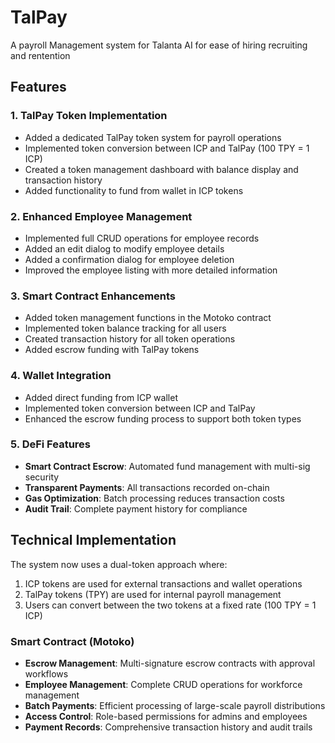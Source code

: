 # TalPay
A payroll Management system for Talanta AI for ease of hiring recruiting and rentention
## Features 

### 1. TalPay Token Implementation

- Added a dedicated TalPay token system for payroll operations
- Implemented token conversion between ICP and TalPay (100 TPY = 1 ICP)
- Created a token management dashboard with balance display and transaction history
- Added functionality to fund from wallet in ICP tokens


### 2. Enhanced Employee Management

- Implemented full CRUD operations for employee records
- Added an edit dialog to modify employee details
- Added a confirmation dialog for employee deletion
- Improved the employee listing with more detailed information


### 3. Smart Contract Enhancements

- Added token management functions in the Motoko contract
- Implemented token balance tracking for all users
- Created transaction history for all token operations
- Added escrow funding with TalPay tokens


### 4. Wallet Integration

- Added direct funding from ICP wallet
- Implemented token conversion between ICP and TalPay
- Enhanced the escrow funding process to support both token types

### 5. **DeFi Features**

- **Smart Contract Escrow**: Automated fund management with multi-sig security
- **Transparent Payments**: All transactions recorded on-chain
- **Gas Optimization**: Batch processing reduces transaction costs
- **Audit Trail**: Complete payment history for compliance


## Technical Implementation

The system now uses a dual-token approach where:

1. ICP tokens are used for external transactions and wallet operations
2. TalPay tokens (TPY) are used for internal payroll management
3. Users can convert between the two tokens at a fixed rate (100 TPY = 1 ICP)

### **Smart Contract (Motoko)**

- **Escrow Management**: Multi-signature escrow contracts with approval workflows
- **Employee Management**: Complete CRUD operations for workforce management
- **Batch Payments**: Efficient processing of large-scale payroll distributions
- **Access Control**: Role-based permissions for admins and employees
- **Payment Records**: Comprehensive transaction history and audit trails
